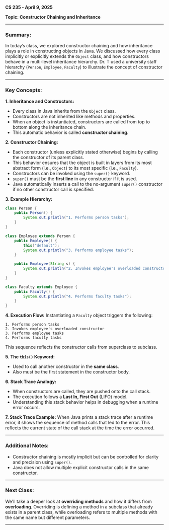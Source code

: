 **CS 235 - April 9, 2025**

**Topic: Constructor Chaining and Inheritance**

---

### Summary:

In today’s class, we explored constructor chaining and how inheritance plays a role in constructing objects in Java. We discussed how every class implicitly or explicitly extends the `Object` class, and how constructors behave in a multi-level inheritance hierarchy. Dr. T used a university staff hierarchy (`Person`, `Employee`, `Faculty`) to illustrate the concept of constructor chaining.

---

### Key Concepts:

**1. Inheritance and Constructors:**
- Every class in Java inherits from the `Object` class.
- Constructors are not inherited like methods and properties.
- When an object is instantiated, constructors are called from top to bottom along the inheritance chain.
- This automatic behavior is called **constructor chaining**.

**2. Constructor Chaining:**
- Each constructor (unless explicitly stated otherwise) begins by calling the constructor of its parent class.
- This behavior ensures that the object is built in layers from its most abstract form (i.e., `Object`) to its most specific (i.e., `Faculty`).
- Constructors can be invoked using the `super()` keyword.
- `super()` must be the **first line** in any constructor if it is used.
- Java automatically inserts a call to the no-argument `super()` constructor if no other constructor call is specified.

**3. Example Hierarchy:**
```java
class Person {
    public Person() {
        System.out.println("1. Performs person tasks");
    }
}

class Employee extends Person {
    public Employee() {
        this("default");
        System.out.println("3. Performs employee tasks");
    }

    public Employee(String s) {
        System.out.println("2. Invokes employee's overloaded constructor");
    }
}

class Faculty extends Employee {
    public Faculty() {
        System.out.println("4. Performs faculty tasks");
    }
}
```

**4. Execution Flow:**
Instantiating a `Faculty` object triggers the following:
```
1. Performs person tasks
2. Invokes employee's overloaded constructor
3. Performs employee tasks
4. Performs faculty tasks
```
This sequence reflects the constructor calls from superclass to subclass.

**5. The `this()` Keyword:**
- Used to call another constructor in the **same class**.
- Also must be the first statement in the constructor body.

**6. Stack Trace Analogy:**
- When constructors are called, they are pushed onto the call stack.
- The execution follows a **Last In, First Out** (LIFO) model.
- Understanding this stack behavior helps in debugging when a runtime error occurs.

**7. Stack Trace Example:**
When Java prints a stack trace after a runtime error, it shows the sequence of method calls that led to the error. This reflects the current state of the call stack at the time the error occurred.

---

### Additional Notes:
- Constructor chaining is mostly implicit but can be controlled for clarity and precision using `super()`.
- Java does not allow multiple explicit constructor calls in the same constructor.

---

### Next Class:
We'll take a deeper look at **overriding methods** and how it differs from **overloading**. Overriding is defining a method in a subclass that already exists in a parent class, while overloading refers to multiple methods with the same name but different parameters.

---

